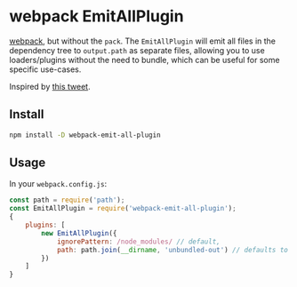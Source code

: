 # webpack EmitAllPlugin

[webpack](https://webpack.js.org/), but without the `pack`. The `EmitAllPlugin` will emit all files in the dependency tree to `output.path` as separate files, allowing you to use loaders/plugins without the need to bundle, which can be useful for some specific use-cases.

Inspired by [this tweet](https://twitter.com/thejameskyle/status/894730299845652481).

## Install
```sh
npm install -D webpack-emit-all-plugin
```

## Usage
In your `webpack.config.js`:
```js
const path = require('path');
const EmitAllPlugin = require('webpack-emit-all-plugin');
{
    plugins: [
        new EmitAllPlugin({
            ignorePattern: /node_modules/ // default,
            path: path.join(__dirname, 'unbundled-out') // defaults to `output.path`
        })
    ]
}
```
